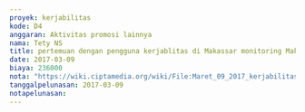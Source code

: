 ```yaml
---
proyek: kerjabilitas
kode: D4
anggaran: Aktivitas promosi lainnya
nama: Tety NS
title: pertemuan dengan pengguna kerjablitas di Makassar monitoring Makassar
date: 2017-03-09
biaya: 236000
nota: "https://wiki.ciptamedia.org/wiki/File:Maret_09_2017_kerjabilitas_D4_pertemuan_dengan_pengguna_kerjabilitas_makassar_ludmilla.jpg"
tanggalpelunasan: 2017-03-09
notapelunasan:
---
```

